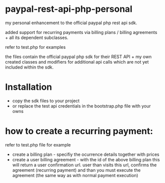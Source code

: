 paypal-rest-api-php-personal
============================

my personal enhancement to the official paypal php rest api sdk.

added support for recurring payments via billing plans / billing agreements + all its dependent subclasses.

refer to test.php for examples


the files contain the official paypal php sdk for their REST API + my own created classes and modifiers for additional api calls which are not yet included within the sdk.

Installation
============================
- copy the sdk files to your project
- or replace the test api credentials in the bootstrap.php file with your owns


how to create a recurring payment:
============================
refer to test.php file for example
- create a billing plan - specifiy the ocurrence details together with prices
- create a user billing agreement - with the id of the above billing plan this will return a user confirmation url. user than visits this url, confirms the agreement (recurring payment) and than you must execute the agreement (the same way as with normal payment execution)
